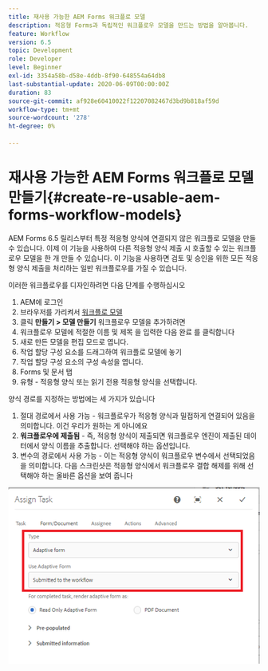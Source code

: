 ```yaml
---
title: 재사용 가능한 AEM Forms 워크플로 모델
description: 적응형 Forms과 독립적인 워크플로우 모델을 만드는 방법을 알아봅니다.
feature: Workflow
version: 6.5
topic: Development
role: Developer
level: Beginner
exl-id: 3354a58b-d58e-4ddb-8f90-648554a64db8
last-substantial-update: 2020-06-09T00:00:00Z
duration: 83
source-git-commit: af928e60410022f12207082467d3bd9b818af59d
workflow-type: tm+mt
source-wordcount: '278'
ht-degree: 0%

---
```


# 재사용 가능한 AEM Forms 워크플로 모델 만들기{#create-re-usable-aem-forms-workflow-models}

AEM Forms 6.5 릴리스부터 특정 적응형 양식에 연결되지 않은 워크플로 모델을 만들 수 있습니다. 이제 이 기능을 사용하여 다른 적응형 양식 제출 시 호출할 수 있는 워크플로우 모델을 한 개 만들 수 있습니다. 이 기능을 사용하면 검토 및 승인을 위한 모든 적응형 양식 제출을 처리하는 일반 워크플로우를 가질 수 있습니다.

이러한 워크플로우를 디자인하려면 다음 단계를 수행하십시오

1. AEM에 로그인
1. 브라우저를 가리켜서 [워크플로 모델](http://localhost:4502/libs/cq/workflow/admin/console/content/models.html)
1. 클릭 __만들기 > 모델 만들기__ 워크플로우 모델을 추가하려면
1. 워크플로우 모델에 적절한 이름 및 제목 을 입력한 다음 완료 를 클릭합니다
1. 새로 만든 모델을 편집 모드로 엽니다.
1. 작업 할당 구성 요소를 드래그하여 워크플로 모델에 놓기
1. 작업 할당 구성 요소의 구성 속성을 엽니다.
1. Forms 및 문서 탭
1. 유형 - 적응형 양식 또는 읽기 전용 적응형 양식을 선택합니다.

양식 경로를 지정하는 방법에는 세 가지가 있습니다

1. 절대 경로에서 사용 가능 - 워크플로우가 적응형 양식과 밀접하게 연결되어 있음을 의미합니다. 이건 우리가 원하는 게 아니에요
1. **워크플로우에 제출됨** - 즉, 적응형 양식이 제출되면 워크플로우 엔진이 제출된 데이터에서 양식 이름을 추출합니다. 선택해야 하는 옵션입니다.
1. 변수의 경로에서 사용 가능 - 이는 적응형 양식이 워크플로우 변수에서 선택되었음을 의미합니다. 다음 스크린샷은 적응형 양식에서 워크플로우 결합 해제를 위해 선택해야 하는 올바른 옵션을 보여 줍니다

![재사용 가능한 AEM Forms 워크플로 모델](assets/workflomodel.PNG)
